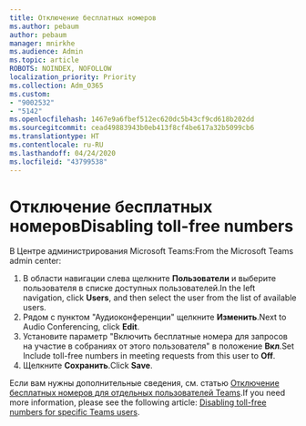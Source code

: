 ```yaml
---
title: Отключение бесплатных номеров
ms.author: pebaum
author: pebaum
manager: mnirkhe
ms.audience: Admin
ms.topic: article
ROBOTS: NOINDEX, NOFOLLOW
localization_priority: Priority
ms.collection: Adm_O365
ms.custom:
- "9002532"
- "5142"
ms.openlocfilehash: 1467e9a6fbef512ec620dc5b43cf9cd618b202dd
ms.sourcegitcommit: cead49883943b0eb413f8cf4be617a32b5099cb6
ms.translationtype: HT
ms.contentlocale: ru-RU
ms.lasthandoff: 04/24/2020
ms.locfileid: "43799538"
---
```

# <a name="disabling-toll-free-numbers"></a><span data-ttu-id="29946-102">Отключение бесплатных номеров</span><span class="sxs-lookup"><span data-stu-id="29946-102">Disabling toll-free numbers</span></span>

<span data-ttu-id="29946-103">В Центре администрирования Microsoft Teams:</span><span class="sxs-lookup"><span data-stu-id="29946-103">From the Microsoft Teams admin center:</span></span>

1. <span data-ttu-id="29946-104">В области навигации слева щелкните **Пользователи** и выберите пользователя в списке доступных пользователей.</span><span class="sxs-lookup"><span data-stu-id="29946-104">In the left navigation, click **Users**, and then select the user from the list of available users.</span></span>
2. <span data-ttu-id="29946-105">Рядом с пунктом "Аудиоконференции" щелкните **Изменить**.</span><span class="sxs-lookup"><span data-stu-id="29946-105">Next to Audio Conferencing, click **Edit**.</span></span>
3. <span data-ttu-id="29946-106">Установите параметр "Включить бесплатные номера для запросов на участие в собраниях от этого пользователя" в положение **Вкл**.</span><span class="sxs-lookup"><span data-stu-id="29946-106">Set Include toll-free numbers in meeting requests from this user to **Off**.</span></span>
4. <span data-ttu-id="29946-107">Щелкните **Сохранить**.</span><span class="sxs-lookup"><span data-stu-id="29946-107">Click **Save**.</span></span>

<span data-ttu-id="29946-108">Если вам нужны дополнительные сведения, см. статью [Отключение бесплатных номеров для отдельных пользователей Teams](https://docs.microsoft.com/microsoftteams/disabling-toll-free-numbers-for-specific-teams-users).</span><span class="sxs-lookup"><span data-stu-id="29946-108">If you need more information, please see the following article: [Disabling toll-free numbers for specific Teams users](https://docs.microsoft.com/microsoftteams/disabling-toll-free-numbers-for-specific-teams-users).</span></span>
